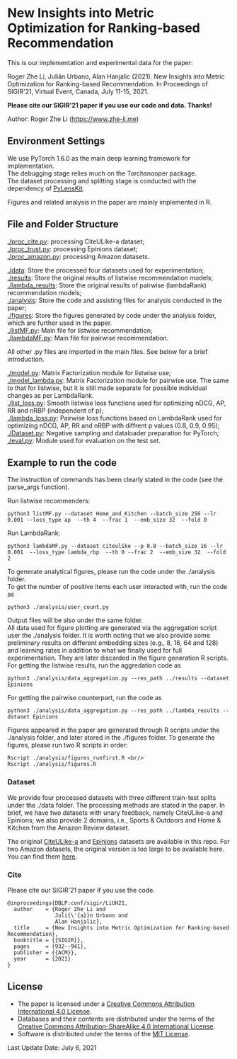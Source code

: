 # New Insights into Metric Optimization for Ranking-based Recommendation

This is our implementation and experimental data for the paper:

Roger Zhe Li, Julián Urbano, Alan Hanjalic (2021). New Insights into Metric Optimization for Ranking-based Recommendation. In Proceedings of SIGIR'21, Virtual Event, Canada, July 11-15, 2021.

**Please cite our SIGIR'21 paper if you use our code and data. Thanks!** 

Author: Roger Zhe Li (https://www.zhe-li.me)

## Environment Settings
We use PyTorch 1.6.0 as the main deep learning framework for implementation. <br/>
The debugging stage relies much on the Torchsnooper package. <br/>
The dataset processing and splitting stage is conducted with the dependency of [PyLensKit](https://lenskit.org/). 

Figures and related analysis in the paper are mainly implemented in R.


## File and Folder Structure

[./proc_cite.py](https://github.com/roger-zhe-li/sigir21-newinsights/tree/main/proc_cite.py): processing CiteULike-a dataset; <br/>
[./proc_trust.py](https://github.com/roger-zhe-li/sigir21-newinsights/tree/main/proc_trust.py): processing Epinions dataset; <br/>
[./proc_amazon.py](https://github.com/roger-zhe-li/sigir21-newinsights/tree/main/proc_amazon.py): processing Amazon datasets. <br/>

[./data](https://github.com/roger-zhe-li/sigir21-newinsights/tree/main/data): Store the processed four datasets used for experimentation; <br/>
[./results](https://github.com/roger-zhe-li/sigir21-newinsights/tree/main/results): Store the original results of listwise recommendation models; <br/>
[./lambda_results](https://github.com/roger-zhe-li/sigir21-newinsights/tree/main/lambda_results): Store the original results of pairwise (lambdaRank) recommendation models; <br/>
[./analysis](https://github.com/roger-zhe-li/sigir21-newinsights/tree/main/analysis): Store the code and assisting files for analysis conducted in the paper; <br/>
[./figures](https://github.com/roger-zhe-li/sigir21-newinsights/tree/main/figures): Store the figures generated by code under the analysis folder, which are further used in the paper. <br/>
[./listMF.py](https://github.com/roger-zhe-li/sigir21-newinsights/tree/main/listMF.py): Main file for listwise recommendation; <br/>
[./lambdaMF.py](https://github.com/roger-zhe-li/sigir21-newinsights/tree/main/lambdaMF.py): Main file for pairwise recommendation.

All other .py files are imported in the main files. See below for a brief introduction.

[./model.py](https://github.com/roger-zhe-li/sigir21-newinsights/tree/main/model.py): Matrix Factorization module for listwise use; <br/>
[./model_lambda.py](https://github.com/roger-zhe-li/sigir21-newinsights/tree/main/model_lambda.py): Matrix Factorization module for pairwise use. The same to that for listwise, but it is still made separate for possible individual changes as per LambdaRank.  <br/>
[./list_loss.py](https://github.com/roger-zhe-li/sigir21-newinsights/tree/main/list_loss.py): Smooth listwise loss functions used for optimizing nDCG, AP, RR and nRBP (independent of p);  <br/>
[./lambda_loss.py](https://github.com/roger-zhe-li/sigir21-newinsights/tree/main/lambda_loss.py): Pairwise loss functions based on LambdaRank used for optimizing nDCG, AP, RR and nRBP with diffrent p values (0.8, 0.9, 0.95);  <br/>
[./Dataset.py](https://github.com/roger-zhe-li/sigir21-newinsights/tree/main/Dataset.py): Negative sampling and dataloader preparation for PyTorch;  <br/>
[./eval.py](https://github.com/roger-zhe-li/sigir21-newinsights/tree/main/eval.py): Module used for evaluation on the test set. 


## Example to run the code
The instruction of commands has been clearly stated in the code (see the parse_args function). 

Run listwise recommenders:

```
python3 listMF.py --dataset Home_and_Kitchen --batch_size 256 --lr 0.001 --loss_type ap  --th 4  --frac 1  --emb_size 32  --fold 0
```
Run LambdaRank:

```
python3 lambdaMF.py --dataset citeulike --p 0.8 --batch_size 16 --lr 0.001  --loss_type lambda_rbp  --th 0 --frac 2  --emb_size 32  --fold 2
```
To generate analytical figures, please run the code under the ./analysis folder. <br/>
To get the number of positive items each user interacted with, run the code as

```
python3 ./analysis/user_count.py
```
Output files will be also under the same folder. <br/>
All data used for figure plotting are generated via the aggregation script user the ./analysis folder. It is worth noting that we also provide some preliminary results on different embedding sizes (e.g., 8, 16, 64 and 128) and learning rates in addition to what we finally used for full experimentation. They are later discarded in the figure generation R scripts. For getting the listwise results, run the aggredation code as
```
python3 ./analysis/data_aggregation.py --res_path ../results --dataset Epinions
```
For getting the pairwise counterpart, run the code as
```
python3 ./analysis/data_aggregation.py --res_path ../lambda_results --dataset Epinions
```

Figures appeared in the paper are generated through R scripts under the ./analysis folder, and later stored in the ./figures folder. To generate the figures, please run two R scripts in order:

```
Rscript ./analysis/figures_runfirst.R <br/>
Rscript ./analysis/figures.R
```
### Dataset
We provide four processed datasets with three different train-test splits under the ./data folder. The processing methods are stated in the paper. In brief, we have two datasets with unary feedback, namely CiteULike-a and Epinions; we also provide 2 domains, i.e., Sports & Outdoors and Home & Kitchen from the Amazon Review dataset. 

The original [CiteULike-a](https://github.com/roger-zhe-li/sigir21-newinsights/blob/main/data/citeulike/users.dat) and [Epinions](https://github.com/roger-zhe-li/sigir21-newinsights/blob/main/data/Epinions/trust_data.txt) datasets are available in this repo. For two Amazon datasets, the original version is too large to be available here. You can find them [here](https://nijianmo.github.io/amazon/index.html).


### Cite

Please cite our SIGIR'21 paper if you use the code.

```
@inproceedings{DBLP:conf/sigir/LiUH21,
  author    = {Roger Zhe Li and
               Juli{\'{a}}n Urbano and
               Alan Hanjalic},
  title     = {New Insights into Metric Optimization for Ranking-based Recommendation},
  booktitle = {{SIGIR}},
  pages     = {932--941},
  publisher = {{ACM}},
  year      = {2021}
}
```


## License
* The paper is licensed under a [Creative Commons Attribution International 4.0 License](https://creativecommons.org/licenses/by/4.0/).
* Databases and their contents are distributed under the terms of the [Creative Commons Attribution-ShareAlike 4.0 International License](https://creativecommons.org/licenses/by-sa/4.0/).
* Software is distributed under the terms of the [MIT License](https://opensource.org/licenses/MIT).



Last Update Date: July 6, 2021
